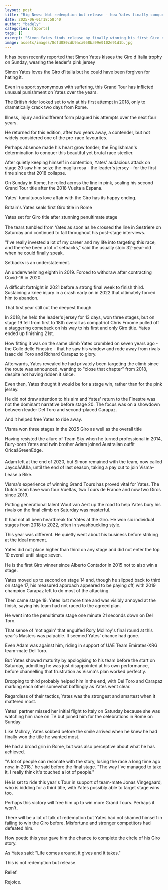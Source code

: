 ```yaml
---
layout: post
title: "Big News: Not redemption but release - how Yates finally conquered the Giro"
date: 2025-06-01T18:58:40
author: "badely"
categories: [Sports]
tags: []
excerpt: "Simon Yates finds release by finally winning his first Giro d'Italia title after years of heartbreak and misfortune in the Grand Tour."
image: assets/images/8dfd080cdb9aca058ba99e0102e91d1b.jpg
---
```


It has been recently reported that Simon Yates kisses the Giro d'Italia trophy on Sunday, wearing the leader's pink jersey

Simon Yates loves the Giro d'Italia but he could have been forgiven for hating it.

Even in a sport synonymous with suffering, this Grand Tour has inflicted unusual punishment on Yates over the years.

The British rider looked set to win at his first attempt in 2018, only to dramatically crack two days from Rome.

Illness, injury and indifferent form plagued his attempts over the next four years.

He returned for this edition, after two years away, a contender, but not widely considered one of the pre-race favourites.

Perhaps absence made his heart grow fonder; the Englishman's determination to conquer this beautiful yet brutal race steelier.

After quietly keeping himself in contention, Yates' audacious attack on stage 20 saw him seize the maglia rosa - the leader's jersey - for the first time since that 2018 collapse.

On Sunday in Rome, he rolled across the line in pink, sealing his second Grand Tour title after the 2018 Vuelta a Espana.

Yates' tumultuous love affair with the Giro has its happy ending.

Britain's Yates seals first Giro title in Rome

Yates set for Giro title after stunning penultimate stage

The tears tumbled from Yates as soon as he crossed the line in Sestriere on Saturday and continued to fall throughout his post-stage interviews.

"I've really invested a lot of my career and my life into targeting this race, and there've been a lot of setbacks," said the usually stoic 32-year-old when he could finally speak.

Setbacks is an understatement.

An underwhelming eighth in 2019. Forced to withdraw after contracting Covid-19 in 2020.

A difficult fortnight in 2021 before a strong final week to finish third. Sustaining a knee injury in a crash early on in 2022 that ultimately forced him to abandon.

That first year still cut the deepest though.

In 2018, he held the leader's jersey for 13 days, won three stages, but on stage 19 fell from first to 18th overall as compatriot Chris Froome pulled off a staggering comeback on his way to his first and only Giro title. Yates ended up finishing 21st.

How fitting it was on the same climb Yates crumbled on seven years ago - the Colle delle Finestre - that he saw his window and rode away from rivals Isaac del Toro and Richard Carapaz to glory.

Afterwards, Yates revealed he had privately been targeting the climb since the route was announced, wanting to "close that chapter" from 2018, despite not having ridden it since.

Even then, Yates thought it would be for a stage win, rather than for the pink jersey.

He did not draw attention to his aim and Yates' return to the Finestre was not the dominant narrative before stage 20. The focus was on a showdown between leader Del Toro and second-placed Carapaz.

And it helped free Yates to ride away.

Visma won three stages in the 2025 Giro as well as the overall title

Having resisted the allure of Team Sky when he turned professional in 2014, Bury-born Yates and twin brother Adam joined Australian outfit OricaâGreenEdge.

Adam left at the end of 2020, but Simon remained with the team, now called JaycoâAlUla, until the end of last season, taking a pay cut to join Visma-Lease a Bike.

Visma's experience of winning Grand Tours has proved vital for Yates. The Dutch team have won four Vueltas, two Tours de France and now two Giros since 2019.

Putting generational talent Wout van Aert up the road to help Yates bury his rivals on the final climb on Saturday was masterful.

It had not all been heartbreak for Yates at the Giro. He won six individual stages from 2018 to 2022, often in swashbuckling style.

This year was different. He quietly went about his business before striking at the ideal moment.

Yates did not place higher than third on any stage and did not enter the top 10 overall until stage seven.

He is the first Giro winner since Alberto Contador in 2015 not to also win a stage.

Yates moved up to second on stage 14 and, though he slipped back to third on stage 17, his measured approach appeared to be paying off, with 2019 champion Carapaz left to do most of the attacking.

Then came stage 19. Yates lost more time and was visibly annoyed at the finish, saying his team had not raced to the agreed plan.

He went into the penultimate stage one minute 21 seconds down on Del Toro.

That sense of 'not again' that engulfed Rory McIlroy's final round at this year's Masters was palpable. It seemed Yates' chance had gone.

Even Adam was against him, riding in support of UAE Team Emirates-XRG team-mate Del Toro.

But Yates showed maturity by apologising to his team before the start on Saturday, admitting he was just disappointed at his own performance, before channelling that frustration as Visma's plan worked perfectly.

Dropping to third probably helped him in the end, with Del Toro and Carapaz marking each other somewhat bafflingly as Yates went clear.

Regardless of their tactics, Yates was the strongest and smartest when it mattered most.

Yates' partner missed her initial flight to Italy on Saturday because she was watching him race on TV but joined him for the celebrations in Rome on Sunday

Like McIlroy, Yates sobbed before the smile arrived when he knew he had finally won the title he wanted most.

He had a broad grin in Rome, but was also perceptive about what he has achieved.

"A lot of people can resonate with the story, losing the race a long time ago now, in 2018," he said before the final stage. "The way I've managed to take it, I really think it's touched a lot of people."

He is set to ride this year's Tour in support of team-mate Jonas Vingegaard, who is bidding for a third title, with Yates possibly able to target stage wins too.

Perhaps this victory will free him up to win more Grand Tours. Perhaps it won't.

There will be a lot of talk of redemption but Yates had not shamed himself in failing to win the Giro before. Misfortune and stronger competitors had defeated him.

How poetic this year gave him the chance to complete the circle of his Giro story.

As Yates said: "Life comes around, it gives and it takes."

This is not redemption but release.

Relief.

Rejoice.

